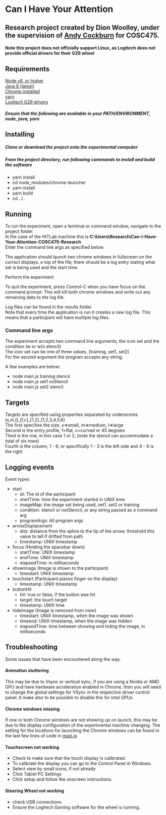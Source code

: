 # Can I Have Your Attention
## Research project created by Dion Woolley, under the supervision of [Andy Cockburn](http://www.cosc.canterbury.ac.nz/andrew.cockburn/) for COSC475.

#### Note this project does not officially support Linux, as Logitech does not provide official drivers for their G29 wheel

## Requirements

[Node v8, or higher](https://nodejs.org/en/download/current/)  
[Java 8 (latest)](https://java.com/en/download/)  
[Chrome installed](https://www.google.com/chrome/browser/desktop/index.html)  
[yarn](https://yarnpkg.com/en/docs/install)  
[Logitech G29 drivers](http://support.logitech.com/en_us/product/g29-driving-force/downloads)  

##### Ensure that the following are available in your PATH/ENVIRONMENT, node, java, yarn

## Installing
##### Clone or download the project onto the experimental computer
##### From the project directory, run following commands to install and build the software
* yarn install  
* cd node_modules/chrome-launcher  
* yarn install  
* yarn build  
* cd ../..


## Running
To run the experiment, open a terminal or command window, navigate to the project folder.  
In the case of the HITLab machine this is **C:\Users\Research\Can-I-Have-Your-Attention-COSC475-Research**  
Enter the command line args as specified below.

The application should launch two chrome windows in fullscreen on the correct displays.
e top of the file, there should be a log entry stating what set is being used and the start time.

Perform the experiment  

To quit the experiment, press Control-C when you have focus on the command prompt. 
This will kill both chrome windows and write out any remaining data to the log file.

Log files can be found in the results folder.  
Note that every time the application is run it creates a new log file. This means that a participant will have multiple log files.

### Command line args
The experiment accepts two command line arguments, the icon set and the condition (w or w/o stencil)  
The icon set can be one of three values, [training, set1, set2]  
For the second argument the program accepts any string.

A few examples are below:
* node main.js training stencil
* node main.js set1 noStencil
* node main.js set2 stencil

## Targets
Targets are specified using properties separated by underscores  
[s,m,l]\_[f,c]\_[1,2]_[1,2,3,4,5,6]  
The first specifies the size, s=>small, m=>medium, l=>large  
Second is the entry profile, f=flat, c=curved or 45 degrees  
Third is the row, in this case 1 or 2, (note the stencil can accommodate a total of six rows)  
Fourth is the column, 1 - 6, or specifically 1 - 3 is the left side and 4 - 6 is the right
## Logging events
Event types
* start
    * id: The id of the participant
    * startTime: time the experiment started in UNIX time
    * imageMap: the image set being used, set1, set2 or training
    * condition: stencil or notStencil, or any string passed as a command arg
    * programArgs: All program args
* arrowDisplacement
    * dist: distance from the spline to the tip of the arrow, threshold this value to tell if drifted from path
    * timestamp: UNIX timestamp
* focus (Holding the spacebar down)
    * startTime: UNIX timestamp
    * endTime: UNIX timestamp
    * elapsedTime: in milliseconds
*  showImage (Image is shown to the participant)
    *  timestart: UNIX timestamp
*  touchstart (Participant places finger on the display)
    *  timestamp: UNIX timestamp
*  buttonHit
    *  hit: true or false, if the button was hit
    *  target: the touch target
    *  timestamp: UNIX time
*  hideImage (Image is removed from view)
    *  timestart: UNIX timestamp, when the image was shown
    *  timeend: UNIX timestamp, when the image was hidden
    *  elapsedTime: time between showing and hiding the image, in milliseconds


## Troubleshooting
Some issues that have been encountered along the way.
#### Animation stuttering
This may be due to Vsync or vertical sync, if you are using a Nvidia or AMD GPU and have hardware acceleration enabled in Chrome, then you will need to change the global settings for VSync in the respective driver control panel. It make also to be possible to disable this for Intel GPUs
#### Chrome windows missing
If one or both Chrome windows are not showing up on launch, this may be due to the display configuration of the experimental machine changing.
The setting for the locations for launching the Chrome windows can be found in the last few lines of code in [main.js](main.js)
#### Touchscreen not working
* Check to make sure that the touch display is calibrated.
* To calibrate the display you can go to the Control Panel in Windows.
* Select view by small icons, if not already
* Click Tablet PC Settings
* Click setup and follow the onscreen instructions.
#### Steering Wheel not working
* check USB connections
* Ensure the Logitech Gaming software for the wheel is running.